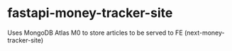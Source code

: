 # fastapi-money-tracker-site

Uses MongoDB Atlas M0 to store articles to be served to FE (next-money-tracker-site)